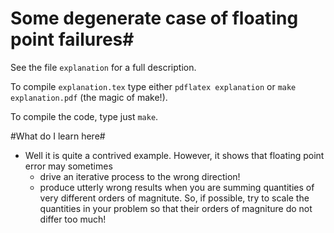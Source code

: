 # Some degenerate case of floating point failures#
See the file ``explanation`` for a full description.

To compile ``explanation.tex`` type either ``pdflatex explanation`` or
``make explanation.pdf`` (the magic of make!).

To compile the code, type just ``make``.

#What do I learn here#
- Well it is quite a contrived example. However, it shows that floating point error may sometimes 
  - drive an iterative process to the wrong direction!
  - produce utterly wrong results when you are summing quantities of very different orders of magnitute.  So, if possible, try to scale the quantities in your problem so that their orders of magniture do not differ too much!
